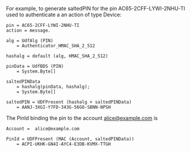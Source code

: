 

For example, to generate saltedPIN for the pin
AC65-2CFF-LYWI-2NHU-TI used to authenticate a an action of type Device:

~~~~
pin = AC65-2CFF-LYWI-2NHU-TI
action = message.

alg = UdfAlg (PIN)
    = Authenticator_HMAC_SHA_2_512

hashalg = default (alg, HMAC_SHA_2_512)

pinData = UdfBDS (PIN)
    = System.Byte[]

saltedPINData 
    = hashalg(pinData, hashalg);
    = System.Byte[]

saltedPIN = UDFPresent (hashalg + saltedPINData)
    = AANJ-3XGI-Y7FD-343G-56GO-SBNN-NPSH
~~~~

The PinId binding the pin to the account alice@example.com is

~~~~
Account =  alice@example.com 

PinId = UDFPresent (MAC (Account, saltedPINData))
    = ACPI-UKHK-GN4I-AYC4-E3DB-KVMX-TTGH
~~~~

